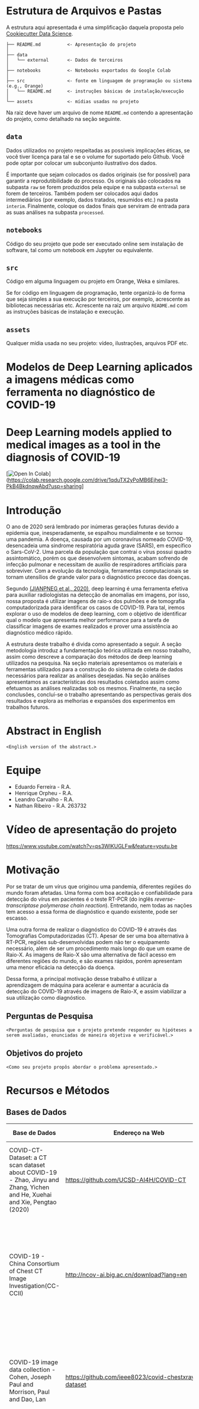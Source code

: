 # Estrutura de Arquivos e Pastas

A estrutura aqui apresentada é uma simplificação daquela proposta pelo [Cookiecutter Data Science](https://drivendata.github.io/cookiecutter-data-science/).

~~~
├── README.md          <- Apresentação do projeto
│
├── data
│   └── external       <- Dados de terceiros
│
├── notebooks          <- Notebooks exportados do Google Colab
│
├── src                <- fonte em linguagem de programação ou sistema (e.g., Orange)
│   └── README.md      <- instruções básicas de instalação/execução
│
└── assets             <- mídias usadas no projeto
~~~

Na raiz deve haver um arquivo de nome `README.md` contendo a apresentação do projeto, como detalhado na seção seguinte.

## `data`

Dados utilizados no projeto respeitadas as possíveis implicações éticas, se você tiver licença para tal e se o volume for suportado pelo Github. Você pode optar por colocar um subconjunto ilustrativo dos dados.

É importante que sejam colocados os dados originais (se for possível) para garantir a reprodutibilidade do processo. Os originais são colocados na subpasta `raw` se forem produzidos pela equipe e na subpasta `external` se forem de terceiros. Também podem ser colocados aqui dados intermediários (por exemplo, dados tratados, resumidos etc.) na pasta `interim`. Finalmente, coloque os dados finais que serviram de entrada para as suas análises na subpasta `processed`.

## `notebooks`

Código do seu projeto que pode ser executado online sem instalação de software, tal como um notebook em Jupyter ou equivalente.

## `src`

Código em alguma linguagem ou projeto em Orange, Weka e similares.

Se for código em linguagem de programação, tente organizá-lo de forma que seja simples a sua execução por terceiros, por exemplo, acrescente as bibliotecas necessárias etc. Acrescente na raiz um arquivo `README.md` com as instruções básicas de instalação e execução.

## `assets`

Qualquer mídia usada no seu projeto: vídeo, ilustrações, arquivos PDF etc.

# Modelos de Deep Learning aplicados a imagens médicas como ferramenta no diagnóstico de COVID-19 
# Deep Learning models applied to medical images as a tool in the diagnosis of COVID-19

[![Open In Colab](https://colab.research.google.com/assets/colab-badge.svg)](https://colab.research.google.com/drive/1qduTX2yPoMB6Ejhei3-PkB4BkdnqwAbd?usp=sharing]

# Introdução
O ano de 2020 será lembrado por inúmeras gerações futuras devido a epidemia que, inesperadamente, se espalhou mundialmente e se tornou uma pandemia. A doença, causada por um coronavírus nomeado COVID-19, desencadeia uma sindrome respiratória aguda grave (SARS), em específico o Sars-CoV-2. Uma parcela da população que contrai o vírus possui quadro assintomático, porém os que desenvolvem sintomas, acabam sofrendo de infecção pulmonar e necessitam de auxilio de respiradores artificiais para sobreviver. Com a evolução da tecnologia, ferramentas computacionais se tornam utensílios de grande valor para o diagnóstico precoce das doenças.

Segundo [(JIANPNEG et al., 2020)](https://www.researchgate.net/publication/340271344_COVID-19_Screening_on_Chest_X-ray_Images_Using_Deep_Learning_based_Anomaly_Detection), deep learning é uma ferramenta efetiva para auxiliar radiologistas na detecção de anomalias em imagens, por isso, nossa proposta é utilizar imagens de raio-x dos pulmões e de tomografia computadorizada para identificar os casos de COVID-19. Para tal, iremos explorar o uso de modelos de deep learning, com o objetivo de identificar qual o modelo que apresenta melhor performance para a tarefa de classificar imagens de exames realizados e prover uma assistência ao diagnóstico médico rápido.

A estrutura deste trabalho é divida como apresentado a seguir. A seção metodologia introduz a fundamentação teórica utilizada em nosso trabalho, assim como descreve a comparação dos métodos de deep learning utilizados na pesquisa. Na seção materiais apresentamos os materiais e ferramentas utilizados para a construção do sistema de coleta de dados necessários para realizar as análises desejadas. Na seção análises apresentamos as características dos resultados coletados assim como efetuamos as análises realizadas sob os mesmos. Finalmente, na seção conclusões, concluí-se o trabalho apresentando as perspectivas gerais dos resultados e explora as melhorias e expansões dos experimentos em trabalhos futuros.

# Abstract in English
~~~
<English version of the abstract.>
~~~

# Equipe
* Eduardo Ferreira - R.A.
* Henrique Orpheu - R.A.
* Leandro Carvalho - R.A.
* Nathan Ribeiro - R.A. 263732

# Vídeo de apresentação do projeto
https://www.youtube.com/watch?v=ps3WlKUGLFw&feature=youtu.be

# Motivação

Por se tratar de um vírus que originou uma pandemia, diferentes regiões do mundo foram afetadas. Uma forma com boa aceitação e confiabilidade para detecção do vírus em pacientes é o teste RT-PCR (do inglês *reverse-transcriptase polymerase chain reaction*). Entretando, nem todas as nações tem acesso a essa forma de diagnóstico e quando existente, pode ser escasso.

Uma outra forma de realizar o diagnóstico do COVID-19 é através das Tomografias Computadorizadas (CT). Apesar de ser uma boa alternativa à RT-PCR, regiões sub-desenvolvidas podem não ter o equipamento necessário, além de ser um procedimento mais longo do que um exame de Raio-X.
As imagens de Raio-X são uma alternativa de fácil acesso em diferentes regiões do mundo, e são exames rápidos, porém apresentam uma menor eficácia na detecção da doença.

Dessa forma, a principal motivação desse trabalho é utilizar a aprendizagem de máquina para acelerar e aumentar a acurácia da detecção do COVID-19 através de imagens de Raio-X, e assim viabilizar a sua utilização como diagnóstico.

## Perguntas de Pesquisa
~~~
<Perguntas de pesquisa que o projeto pretende responder ou hipóteses a serem avaliadas, enunciadas de maneira objetiva e verificável.>
~~~

## Objetivos do projeto
~~~
<Como seu projeto propôs abordar o problema apresentado.>
~~~

# Recursos e Métodos

## Bases de Dados
Base de Dados | Endereço na Web | Resumo descritivo e uso
----- | ----- | -----
COVID-CT-Dataset: a CT scan dataset about COVID-19 - Zhao, Jinyu and Zhang, Yichen and He, Xuehai and Xie, Pengtao (2020) | https://github.com/UCSD-AI4H/COVID-CT | Dataset com 349 imagens de tomografia computadorizada que contém achados clínicos referentes ao diagnóstico positivo para COVID-19.
COVID-19 - China Consortium of Chest CT Image Investigation(CC-CCII) | http://ncov-ai.big.ac.cn/download?lang=en | Dataset com aproximadamente 4000 imagens de exames positivos e negativos para o diagnóstico de COVID-19, dada a quantidade de imagens e tamanho da base nos aproveitamos de uma parcela bem pequena das imagens disponibilizadas.
COVID-19 image data collection - Cohen, Joseph Paul and Morrison, Paul and Dao, Lan | https://github.com/ieee8023/covid-chestxray-dataset | Dataset com 803 imagens de Raio-X e Tomografia Computadorizada distribuidas em diagnósticos positivos e negativos para COVID-19, nos utilizamos das imagens de Raio-X disponíveis nesta base
"Chest X-Ray Images (Pneumonia)" - Mooney, Paul | https://www.kaggle.com/paultimothymooney/chest-xray-pneumonia | Dataset com 5863 imagens de Raio-X de pulmão com diagnósticos normais e para Pneumonia (viral e bacterial), nos utilizamos deste dataset para aumentar a quantidade de arquivos negativos para COVID-19

## Ferramentas

Ferramenta | Endereço na Web | Resumo descritivo e uso
----- | ----- | -----
Google Colab | https://research.google.com/colaboratory/faq.html | Nos utilizamos das ferramentas disponibilizadas pelo Google Colab para a construção do Notebook com as análises detalhadas que fizemos
Orange Data Mining | https://orange.biolab.si/ | Fizemos uma implementação de modelos de classificação na ferramenta Orange Data Mining para avaliar os resultados de modelos simplificados para a solução do problema de classificação das imagens de COVID-19

# Metodologia
~~~
<Abordagem/metodologia adotada, incluindo especificação de quais técnicas foram exploradas, tais como: aprendizagem de máquina, análise de redes, análise estatística, ou integração de uma ou mais técnicas.>
~~~

## Detalhamento do Projeto
~~~
<Apresente aqui detalhes da análise. Nesta seção ou na seção de Resultados podem aparecer destaques de código como indicado a seguir. Note que foi usada uma técnica de highlight de código, que envolve colocar o nome da linguagem na abertura de um trecho com `~~~`, tal como `~~~python`.

Os destaques de código devem ser trechos pequenos de poucas linhas, que estejam diretamente ligados a alguma explicação. Não utilize trechos extensos de código. Se algum código funcionar online (tal como um Jupyter Notebook), aqui pode haver links. No caso do Jupyter, preferencialmente para o Binder abrindo diretamente o notebook em questão.>
~~~

~~~python
df = pd.read_excel("/content/drive/My Drive/Colab Notebooks/dataset.xlsx");
sns.set(color_codes=True);
sns.distplot(df.Hemoglobin);
plt.show();
~~~

## Evolução do Projeto
~~~
<Relate a evolução do projeto: possíveis problemas enfrentados e possíveis mudanças de trajetória. Relatar o processo para se alcançar os resultados é tão importante quanto os resultados.>
~~~

# Resultados e Discussão
~~~
<Apresente os resultados da forma mais rica possível, com gráficos e tabelas. Mesmo que o seu código rode online em um notebook, copie para esta parte a figura estática. A referência a código e links para execução online pode ser feita aqui ou na seção de detalhamento do projeto (o que for mais pertinente).

A discussão dos resultados também pode ser feita aqui na medida em que os resultados são apresentados ou em seção independente. Aspectos importantes a serem discutidos: É possível tirar conclusões dos resultados? Quais? Há indicações de direções para estudo? São necessários trabalhos mais profundos?>
~~~

# Conclusões
~~~
<Apresente aqui as conclusões finais do trabalho e as lições aprendidas.>
~~~

# Trabalhos Futuros
~~~
<Indique trabalhos futuros a partir do ponto alcançado.>
~~~
